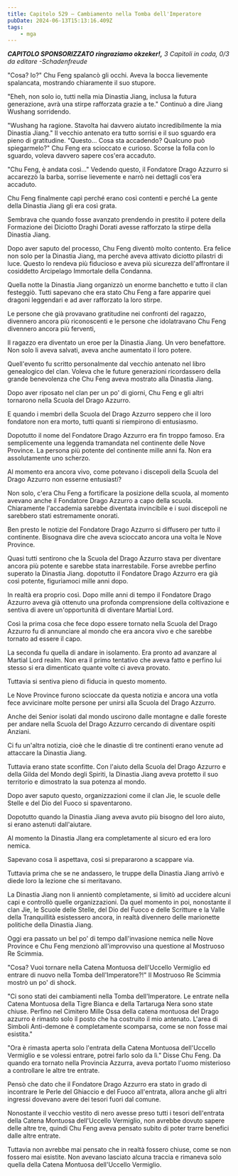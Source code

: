 ```yaml
---
title: Capitolo 529 – Cambiamento nella Tomba dell'Imperatore
pubDate: 2024-06-13T15:13:16.409Z
tags:
    - mga
---
```



<em><strong>CAPITOLO SPONSORIZZATO ringraziamo okzeker!,</strong>
3 Capitoli in coda, 0/3
da editare
-Schadenfreude</em>


"Cosa? Io?" Chu Feng spalancò gli occhi. Aveva la bocca lievemente spalancata, mostrando chiaramente il suo stupore.


"Eheh, non solo io, tutti nella mia Dinastia Jiang, inclusa la futura generazione, avrà una stirpe rafforzata grazie a te." Continuò a dire Jiang Wushang sorridendo.


"Wushang ha ragione. Stavolta hai davvero aiutato incredibilmente la mia Dinastia Jiang." Il vecchio antenato era tutto sorrisi e il suo sguardo era pieno di gratitudine.
"Questo... Cosa sta accadendo? Qualcuno può spiegarmelo?" Chu Feng era scioccato e curioso. Scorse la folla con lo sguardo, voleva davvero sapere cos'era accaduto.


"Chu Feng, è andata così..." Vedendo questo, il Fondatore Drago Azzurro si accarezzò la barba, sorrise lievemente e narrò nei dettagli cos'era accaduto.


Chu Feng finalmente capì perché erano così contenti e perché La gente della Dinastia Jiang gli era così grata.


Sembrava che quando fosse avanzato prendendo in prestito il potere della Formazione dei Diciotto Draghi Dorati avesse rafforzato la stirpe della Dinastia Jiang.


Dopo aver saputo del processo, Chu Feng diventò molto contento. Era felice non solo per la Dinastia Jiang, ma perché aveva attivato diciotto pilastri di luce. Questo lo rendeva più fiducioso e aveva più sicurezza dell'affrontare il cosiddetto Arcipelago Immortale della Condanna.


Quella notte la Dinastia Jiang organizzò un enorme banchetto e tutto il clan festeggiò. Tutti sapevano che era stato Chu Feng a fare apparire quei dragoni leggendari e ad aver rafforzato la loro stirpe.


Le persone che già provavano gratitudine nei confronti del ragazzo, divennero ancora più riconoscenti e le persone che idolatravano Chu Feng divennero ancora più ferventi,


Il ragazzo era diventato un eroe per la Dinastia Jiang. Un vero benefattore. Non solo li aveva salvati, aveva anche aumentato il loro potere.


Quell'evento fu scritto personalmente dal vecchio antenato nel libro genealogico del clan. Voleva che le future generazioni ricordassero della grande benevolenza che Chu Feng aveva mostrato alla Dinastia Jiang.


Dopo aver riposato nel clan per un po' di giorni, Chu Feng e gli altri tornarono nella Scuola del Drago Azzurro.


E quando i membri della Scuola del Drago Azzurro seppero che il loro fondatore non era morto, tutti quanti si riempirono di entusiasmo.


Dopotutto il nome del Fondatore Drago Azzurro era fin troppo famoso. Era semplicemente una leggenda tramandata nel continente delle Nove Province. La persona più potente del continente mille anni fa. Non era assolutamente uno scherzo.


Al momento era ancora vivo, come potevano i discepoli della Scuola del Drago Azzurro non esserne entusiasti?


Non solo, c'era Chu Feng a fortificare la posizione della scuola, al momento avevano anche il Fondatore Drago Azzurro a capo della scuola. Chiaramente l'accademia sarebbe diventata invincibile e i suoi discepoli ne sarebbero stati estremamente onorati.


Ben presto le notizie del Fondatore Drago Azzurro si diffusero per tutto il continente. Bisognava dire che aveva scioccato ancora una volta le Nove Province.


Quasi tutti sentirono che la Scuola del Drago Azzurro stava per diventare ancora più potente e sarebbe stata inarrestabile. Forse avrebbe perfino superato la Dinastia Jiang. dopotutto il Fondatore Drago Azzurro era già così potente, figuriamoci mille anni dopo.


In realtà era proprio così. Dopo mille anni di tempo il Fondatore Drago Azzurro aveva già ottenuto una profonda comprensione della coltivazione e sentiva di avere un'opportunità di diventare Martial Lord.


Così la prima cosa che fece dopo essere tornato nella Scuola del Drago Azzurro fu di annunciare al mondo che era ancora vivo e che sarebbe tornato ad essere il capo.


La seconda fu quella di andare in isolamento. Era pronto ad avanzare al Martial Lord realm. Non era il primo tentativo che aveva fatto e perfino lui stesso si era dimenticato quante volte ci aveva provato.


Tuttavia si sentiva pieno di fiducia in questo momento.


Le Nove Province furono scioccate da questa notizia e ancora una votla fece avvicinare molte persone per unirsi alla Scuola del Drago Azzurro.


Anche dei Senior isolati dal mondo uscirono dalle montagne e dalle foreste per andare nella Scuola del Drago Azzurro cercando di diventare ospiti Anziani.


Ci fu un'altra notizia, cioè che le dinastie di tre continenti erano venute ad attaccare la Dinastia Jiang.


Tuttavia erano state sconfitte. Con l'aiuto della Scuola del Drago Azzurro e della Gilda del Mondo degli Spiriti, la Dinastia Jiang aveva protetto il suo territorio e dimostrato la sua potenza al mondo.


Dopo aver saputo questo, organizzazioni come il clan Jie, le scuole delle Stelle e del Dio del Fuoco si spaventarono.


Dopotutto quando la Dinastia Jiang aveva avuto più bisogno del loro aiuto, si erano astenuti dall'aiutare.


Al momento la Dinastia JIang era completamente al sicuro ed era loro nemica.


Sapevano cosa li aspettava, così si prepararono a scappare via.


Tuttavia prima che se ne andassero, le truppe della Dinastia Jiang arrivò e diede loro la lezione che si meritavano.


La Dinastia Jiang non li annientò completamente, si limitò ad uccidere alcuni capi e controllò quelle organizzazioni.
Da quel momento in poi, nonostante il clan Jie, le Scuole delle Stelle, del Dio del Fuoco e delle Scritture e la Valle della Tranquillità esistessero ancora, in realtà divennero delle marionette politiche della Dinastia Jiang.


Oggi era passato un bel po' di tempo dall'invasione nemica nelle Nove Province e Chu Feng menzionò all'improvviso una questione al Mostruoso Re Scimmia.


"Cosa? Vuoi tornare nella Catena Montuosa dell'Uccello Vermiglio ed entrare di nuovo nella Tomba dell'Imperatore?!" Il Mostruoso Re Scimmia mostrò un po' di shock.


"Ci sono stati dei cambiamenti nella Tomba dell'Imperatore. Le entrate nella Catena Montuosa della Tigre Bianca e della Tartaruga Nera sono state chiuse. Perfino nel Cimitero Mille Ossa della catena montuosa del Drago azzurro è rimasto solo il posto che ha costruito il mio antenato. L'area di Simboli Anti-demone è completamente scomparsa, come se non fosse mai esistita."


"Ora è rimasta aperta solo l'entrata della Catena Montuosa dell'Uccello Vermiglio e se volessi entrare, potrei farlo solo da lì." Disse Chu Feng. Da quando era tornato nella Provincia Azzurra, aveva portato l'uomo misterioso a controllare le altre tre entrate.


Pensò che dato che il Fondatore Drago Azzurro era stato in grado di incontrare le Perle del Ghiaccio e del Fuoco all'entrata, allora anche gli altri ingressi dovevano avere dei tesori fuori dal comune.


Nonostante il vecchio vestito di nero avesse preso tutti i tesori dell'entrata della Catena Montuosa dell'Uccello Vermiglio, non avrebbe dovuto sapere delle altre tre, quindi Chu Feng aveva pensato subito di poter trarre benefici dalle altre entrate.


Tuttavia non avrebbe mai pensato che in realtà fossero chiuse, come se non fossero mai esistite. Non avevano lasciato alcuna traccia e rimaneva solo quella della Catena Montuosa dell'Uccello Vermiglio.
                                


                                



